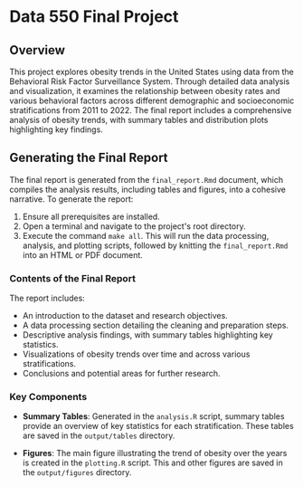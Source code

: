 # Data 550 Final Project

## Overview

This project explores obesity trends in the United States using data from the Behavioral Risk Factor Surveillance System. Through detailed data analysis and visualization, it examines the relationship between obesity rates and various behavioral factors across different demographic and socioeconomic stratifications from 2011 to 2022. The final report includes a comprehensive analysis of obesity trends, with summary tables and distribution plots highlighting key findings.

## Generating the Final Report

The final report is generated from the `final_report.Rmd` document, which compiles the analysis results, including tables and figures, into a cohesive narrative. To generate the report:

1. Ensure all prerequisites are installed.
2. Open a terminal and navigate to the project's root directory.
3. Execute the command `make all`. This will run the data processing, analysis, and plotting scripts, followed by knitting the `final_report.Rmd` into an HTML or PDF document.

### Contents of the Final Report

The report includes:

- An introduction to the dataset and research objectives.
- A data processing section detailing the cleaning and preparation steps.
- Descriptive analysis findings, with summary tables highlighting key statistics.
- Visualizations of obesity trends over time and across various stratifications.
- Conclusions and potential areas for further research.

### Key Components

- **Summary Tables**: Generated in the `analysis.R` script, summary tables provide an overview of key statistics for each stratification. These tables are saved in the `output/tables` directory.
  
- **Figures**: The main figure illustrating the trend of obesity over the years is created in the `plotting.R` script. This and other figures are saved in the `output/figures` directory.
